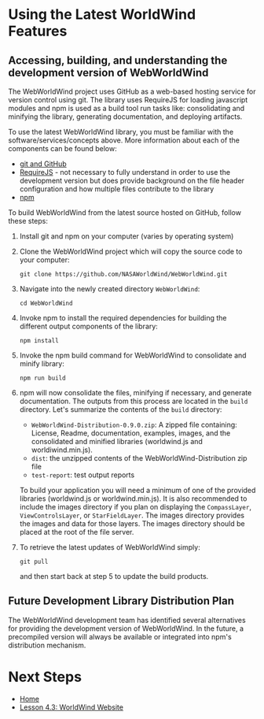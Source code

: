 <style>
    iframe {
        width: 100 vw;
        height: 700px;
    }
</style>
# Using the Latest WorldWind Features

## Accessing, building, and understanding the development version of WebWorldWind

The WebWorldWind project uses GitHub as a web-based hosting service for version control using git. The library uses RequireJS for loading javascript modules and npm is used as a build tool run tasks like: consolidating and minifying the library, generating documentation, and deploying artifacts.

To use the latest WebWorldWind library, you must be familiar with the software/services/concepts above. More information about each of the components can be found below:
 
 - [git and GitHub](https://product.hubspot.com/blog/git-and-github-tutorial-for-beginners)
 - [RequireJS](http://requirejs.org/) - not necessary to fully understand in order to use the development version but does provide background on the file header configuration and how multiple files contribute to the library
 - [npm](https://docs.npmjs.com/getting-started/what-is-npm)
 
To build WebWorldWind from the latest source hosted on GitHub, follow these steps:

1. Install git and npm on your computer (varies by operating system)

2. Clone the WebWorldWind project which will copy the source code to your computer:
    
    ```
    git clone https://github.com/NASAWorldWind/WebWorldWind.git
    ```
    
3. Navigate into the newly created directory `WebWorldWind`:

    ```
    cd WebWorldWind
    ```
    
4. Invoke npm to install the required dependencies for building the different output components of the library:

    ```
    npm install
    ```

5. Invoke the npm build command for WebWorldWind to consolidate and minify library:

    ```
    npm run build
    ```
    
6. npm will now consolidate the files, minifying if necessary, and generate documentation. The outputs from this process are located in the `build` directory. Let's summarize the contents of the `build` directory:

    - `WebWorldWind-Distribution-0.9.0.zip`: A zipped file containing: License, Readme, documentation, examples, images, and the consolidated and minified libraries (worldwind.js and worldiwind.min.js).
    - `dist`: the unzipped contents of the WebWorldWind-Distribution zip file
    - `test-report`: test output reports
    
    To build your application you will need a minimum of one of the provided libraries (worldwind.js or worldwind.min.js). It is also recommended to include the images directory if you plan on displaying the `CompassLayer`, `ViewControlsLayer`, or `StarFieldLayer`. The images directory provides the images and data for those layers. The images directory should be placed at the root of the file server.
    
7. To retrieve the latest updates of WebWorldWind simply:

    ```
    git pull
    ```

    and then start back at step 5 to update the build products.
    
## Future Development Library Distribution Plan

The WebWorldWind development team has identified several alternatives for providing the development version of WebWorldWind. In the future, a precompiled version will always be available or integrated into npm's distribution mechanism.

# Next Steps
    
* [Home](../../)
* [Lesson 4.3: WorldWind Website](https://worldwind.arc.nasa.gov/)
